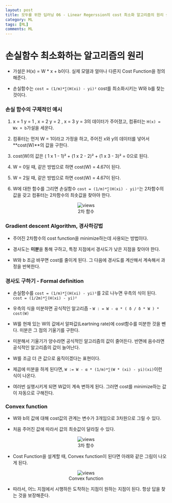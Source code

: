 ```yaml
---
layout: post
title: 모두를 위한 딥러닝 06 - Linear Regerssion의 cost 최소화 알고리즘의 원리 설명
category: ML
tags: [ML]
comments: ML
---
```


# 손실함수 최소화하는 알고리즘의 원리

- 가설은 H(x) = W * x + b이다. 실제 모델과 얼마나 다른지 Cost Function을 정의해준다.

- 손실함수는 `cost = (1/m)*∑(H(xi) - yi)²` cost를 최소화시키는 W와 b를 찾는 것이다.

### 손실 함수의 구체적인 예시

1. x = 1 y = 1 , x = 2 y = 2 , x = 3 y = 3의 데이터가 주어졌고, 컴퓨터는 `H(x) = Wx + b`가설을 세운다.

2. 컴퓨터는 먼저 W = 1이라고 가정을 하고, 주어진 x와 y의 데이터를 넣어서 **cost(W)**의 값을 구한다.

3. cost(W)의 값은 ( 1 x 1 - 1)² + (1 x 2 - 2)² + (1 x 3 - 3)² = 0으로 된다.

4. W = 0일 때, 같은 방법으로 하면 cost(W) = 4.67이 된다.

5. W = 2일 때, 같은 방법으로 하면 cost(W) = 4.67이 된다.

6. W에 대한 함수를 그리면 손실함수 `cost = (1/m)*∑(H(xi) - yi)²`는 2차함수의 값을 갖고 컴퓨터는 2차함수의 최솟값을 찾아야 한다.

<center>
<figure>
<img src="https://imgur.com/4uJsICJ.png" alt="views">
<figcaption>2차 함수</figcaption>
</figure>
</center>

### Gradient descent Algorithm, 경사하강법

- 주어진 2차함수의 cost function을 minimize하는데 사용되는 방법이다.

- 경사도는 **미분**을 통해 구하고, 특정 지점에서 경사도가 낮은 지점을 찾아야 한다.

- W와 b 조금 바꾸면 cost를 줄이게 된다. 그 다음에 경사도를 계산해서 계속해서 과정을 반복한다.

### 경사도 구하기 - Formal definition

- 손실함수를 `cost = (1/m)*∑(H(xi) - yi)²`를 2로 나누면 우측의 식이 된다. `cost = (1/2m)*∑(H(xi) - yi)²`

- 우측의 식을 미분하면 공식적인 알고리즘 - `W : = W - α * ( δ / δ * W ) * cost(W)`

- W를 현재 있는 W의 값에서 알파값(Leartning rate)에 cost함수를 미분한 것을 뺀다. 미분은 그 점의 기울기를 구한다.

- 미분해서 기울기가 양수라면 공식적인 알고리즘의 값이 줄어든다. 반면에 음수라면 공식적인 알고리즘의 값이 늘어난다.

- W를 조금 더 큰 값으로 움직이겠다는 표현이다.

- 제곱에 미분을 하게 된다면, `W := W - α * (1/m)*∑(W * (xi) - yi)(xi)`이런 식이 나온다.

- 여러번 실행시키게 되면 W값이 계속 변하게 된다. 그러면 cost를 minimize하는 값이 자동으로 구해진다.


### Convex function

- W와 b의 값에 대해 cost값의 관계는 변수가 3개임으로 3차원으로 그릴 수 있다.

- 처음 주어진 값에 따라서 값의 최솟값이 달라질 수 있다.

<center>
<figure>
<img src="https://imgur.com/IYYOrLb.png" alt="views">
<figcaption>3차 함수</figcaption>
</figure>
</center>

- Cost Function을 설계할 때, Convex function이 된다면 아래와 같은 그림이 나오게 된다.

<center>
<figure>
<img src="https://imgur.com/6WgpOP0.png" alt="views">
<figcaption>Convex function</figcaption>
</figure>
</center>

- 따라서, 어느 지점에서 시행하든 도착하는 지점이 원하는 지점이 된다. 항상 답을 찾는 것을 보장해준다.

